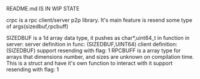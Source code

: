
README.md IS IN WIP STATE


crpc is a rpc client/server p2p library. It's main feature is resend some type of args(sizedbuf,rpcbuff)

SIZEDBUF is a 1d array data type, it pushes as char*,uint64_t in function in server:
  server definition in func: (SIZEDBUF,UINT64)
  client definition: (SIZEDBUF)
  support resending with flag: 1
RPCBUFF is a array type for arrays that dimensions number, and sizes are unknown on compilation time. This is a struct
and have it's own function to interact with it
  support resending with flag: 1
